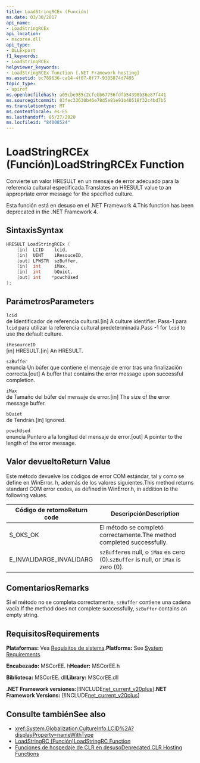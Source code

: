 ```yaml
---
title: LoadStringRCEx (Función)
ms.date: 03/30/2017
api_name:
- LoadStringRCEx
api_location:
- mscoree.dll
api_type:
- DLLExport
f1_keywords:
- LoadStringRCEx
helpviewer_keywords:
- LoadStringRCEx function [.NET Framework hosting]
ms.assetid: bc789636-ca14-4f07-8f77-9305874d7495
topic_type:
- apiref
ms.openlocfilehash: a05cbe985c2cfebb67756fdfb54398b36e87f441
ms.sourcegitcommit: 03fec33630b46e78d5e81e91b40518f32c4bd7b5
ms.translationtype: MT
ms.contentlocale: es-ES
ms.lasthandoff: 05/27/2020
ms.locfileid: "84008524"
---
```

# <a name="loadstringrcex-function"></a><span data-ttu-id="ff3ce-102">LoadStringRCEx (Función)</span><span class="sxs-lookup"><span data-stu-id="ff3ce-102">LoadStringRCEx Function</span></span>
<span data-ttu-id="ff3ce-103">Convierte un valor HRESULT en un mensaje de error adecuado para la referencia cultural especificada.</span><span class="sxs-lookup"><span data-stu-id="ff3ce-103">Translates an HRESULT value to an appropriate error message for the specified culture.</span></span>  
  
 <span data-ttu-id="ff3ce-104">Esta función está en desuso en el .NET Framework 4.</span><span class="sxs-lookup"><span data-stu-id="ff3ce-104">This function has been deprecated in the .NET Framework 4.</span></span>  
  
## <a name="syntax"></a><span data-ttu-id="ff3ce-105">Sintaxis</span><span class="sxs-lookup"><span data-stu-id="ff3ce-105">Syntax</span></span>  
  
```cpp  
HRESULT LoadStringRCEx (  
    [in]  LCID    lcid,
    [in]  UINT    iResouceID,
    [out] LPWSTR  szBuffer,
    [in]  int     iMax,
    [in]  int     bQuiet,
    [out] int    *pcwchUsed  
);  
```  
  
## <a name="parameters"></a><span data-ttu-id="ff3ce-106">Parámetros</span><span class="sxs-lookup"><span data-stu-id="ff3ce-106">Parameters</span></span>  
 `lcid`  
 <span data-ttu-id="ff3ce-107">de Identificador de referencia cultural.</span><span class="sxs-lookup"><span data-stu-id="ff3ce-107">[in] A culture identifier.</span></span> <span data-ttu-id="ff3ce-108">Pass-1 para `lcid` para utilizar la referencia cultural predeterminada.</span><span class="sxs-lookup"><span data-stu-id="ff3ce-108">Pass -1 for `lcid` to use the default culture.</span></span>  
  
 `iResourceID`  
 <span data-ttu-id="ff3ce-109">[in] HRESULT.</span><span class="sxs-lookup"><span data-stu-id="ff3ce-109">[in] An HRESULT.</span></span>  
  
 `szBuffer`  
 <span data-ttu-id="ff3ce-110">enuncia Un búfer que contiene el mensaje de error tras una finalización correcta.</span><span class="sxs-lookup"><span data-stu-id="ff3ce-110">[out] A buffer that contains the error message upon successful completion.</span></span>  
  
 `iMax`  
 <span data-ttu-id="ff3ce-111">de Tamaño del búfer del mensaje de error.</span><span class="sxs-lookup"><span data-stu-id="ff3ce-111">[in] The size of the error message buffer.</span></span>  
  
 `bQuiet`  
 <span data-ttu-id="ff3ce-112">de Tendrán.</span><span class="sxs-lookup"><span data-stu-id="ff3ce-112">[in] Ignored.</span></span>  
  
 `pcwchUsed`  
 <span data-ttu-id="ff3ce-113">enuncia Puntero a la longitud del mensaje de error.</span><span class="sxs-lookup"><span data-stu-id="ff3ce-113">[out] A pointer to the length of the error message.</span></span>  
  
## <a name="return-value"></a><span data-ttu-id="ff3ce-114">Valor devuelto</span><span class="sxs-lookup"><span data-stu-id="ff3ce-114">Return Value</span></span>  
 <span data-ttu-id="ff3ce-115">Este método devuelve los códigos de error COM estándar, tal y como se define en WinError. h, además de los valores siguientes.</span><span class="sxs-lookup"><span data-stu-id="ff3ce-115">This method returns standard COM error codes, as defined in WinError.h, in addition to the following values.</span></span>  
  
|<span data-ttu-id="ff3ce-116">Código de retorno</span><span class="sxs-lookup"><span data-stu-id="ff3ce-116">Return code</span></span>|<span data-ttu-id="ff3ce-117">Descripción</span><span class="sxs-lookup"><span data-stu-id="ff3ce-117">Description</span></span>|  
|-----------------|-----------------|  
|<span data-ttu-id="ff3ce-118">S_OK</span><span class="sxs-lookup"><span data-stu-id="ff3ce-118">S_OK</span></span>|<span data-ttu-id="ff3ce-119">El método se completó correctamente.</span><span class="sxs-lookup"><span data-stu-id="ff3ce-119">The method completed successfully.</span></span>|  
|<span data-ttu-id="ff3ce-120">E_INVALIDARG</span><span class="sxs-lookup"><span data-stu-id="ff3ce-120">E_INVALIDARG</span></span>|<span data-ttu-id="ff3ce-121">`szBuffer`es null, o `iMax` es cero (0).</span><span class="sxs-lookup"><span data-stu-id="ff3ce-121">`szBuffer` is null, or `iMax` is zero (0).</span></span>|  
  
## <a name="remarks"></a><span data-ttu-id="ff3ce-122">Comentarios</span><span class="sxs-lookup"><span data-stu-id="ff3ce-122">Remarks</span></span>  
 <span data-ttu-id="ff3ce-123">Si el método no se completa correctamente, `szBuffer` contiene una cadena vacía.</span><span class="sxs-lookup"><span data-stu-id="ff3ce-123">If the method does not complete successfully, `szBuffer` contains an empty string.</span></span>  
  
## <a name="requirements"></a><span data-ttu-id="ff3ce-124">Requisitos</span><span class="sxs-lookup"><span data-stu-id="ff3ce-124">Requirements</span></span>  
 <span data-ttu-id="ff3ce-125">**Plataformas:** Vea [Requisitos de sistema](../../get-started/system-requirements.md).</span><span class="sxs-lookup"><span data-stu-id="ff3ce-125">**Platforms:** See [System Requirements](../../get-started/system-requirements.md).</span></span>  
  
 <span data-ttu-id="ff3ce-126">**Encabezado:** MSCorEE. h</span><span class="sxs-lookup"><span data-stu-id="ff3ce-126">**Header:** MSCorEE.h</span></span>  
  
 <span data-ttu-id="ff3ce-127">**Biblioteca:** MSCorEE. dll</span><span class="sxs-lookup"><span data-stu-id="ff3ce-127">**Library:** MSCorEE.dll</span></span>  
  
 <span data-ttu-id="ff3ce-128">**.NET Framework versiones:**[!INCLUDE[net_current_v20plus](../../../../includes/net-current-v20plus-md.md)]</span><span class="sxs-lookup"><span data-stu-id="ff3ce-128">**.NET Framework Versions:** [!INCLUDE[net_current_v20plus](../../../../includes/net-current-v20plus-md.md)]</span></span>  
  
## <a name="see-also"></a><span data-ttu-id="ff3ce-129">Consulte también</span><span class="sxs-lookup"><span data-stu-id="ff3ce-129">See also</span></span>

- <xref:System.Globalization.CultureInfo.LCID%2A?displayProperty=nameWithType>
- [<span data-ttu-id="ff3ce-130">LoadStringRC (Función)</span><span class="sxs-lookup"><span data-stu-id="ff3ce-130">LoadStringRC Function</span></span>](loadstringrc-function.md)
- [<span data-ttu-id="ff3ce-131">Funciones de hospedaje de CLR en desuso</span><span class="sxs-lookup"><span data-stu-id="ff3ce-131">Deprecated CLR Hosting Functions</span></span>](deprecated-clr-hosting-functions.md)
